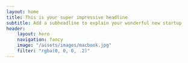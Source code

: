 ```yaml
---
layout: home
title: This is your super impressive headline
subtitle: Add a subheadline to explain your wonderful new startup
header:
    layout: hero
    navigation: fancy
    image: "/assets/images/macbook.jpg"
    filter: "rgba(0, 0, 0, .2)"
---
```

